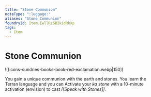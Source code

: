 ```yaml
---
title: "Stone Communion"
noteType: ":luggage:"
aliases: "Stone Communion"
foundryId: Item.EwllRzSBIkidRkXp
tags:
  - Item
---
```


# Stone Communion
![[icons-sundries-books-book-red-exclamation.webp|150]]

You gain a unique communion with the earth and stones. You learn the Terran language and you can Activate your _ka stone_ with a 10-minute activation (envision) to cast _[[Speak with Stones]]_.

